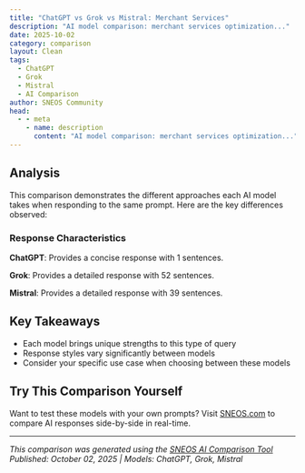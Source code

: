 ```yaml
---
title: "ChatGPT vs Grok vs Mistral: Merchant Services"
description: "AI model comparison: merchant services optimization..."
date: 2025-10-02
category: comparison
layout: Clean
tags:
  - ChatGPT
  - Grok
  - Mistral
  - AI Comparison
author: SNEOS Community
head:
  - - meta
    - name: description
      content: "AI model comparison: merchant services optimization..."
---
```


<ChatComparison
  title="ChatGPT vs Grok vs Mistral: Merchant Services"
  prompt="merchant services optimization"
  :responses='{
    "ChatGPT": "Error calling OpenAI API.",
    "Grok": "Merchant services optimization refers to the process of improving and streamlining payment processing systems, credit card processing, and other financial transaction services for businesses to reduce costs, increase efficiency, enhance security, and improve customer satisfaction. Below, I\u2019ll outline key strategies and considerations for optimizing merchant services:\n\n### 1. **Choose the Right Merchant Services Provider**\n   - **Compare Fees and Rates:** Different providers have varying pricing models, including interchange-plus pricing, flat-rate pricing, or tiered pricing. Analyze transaction volumes and types to select the most cost-effective option.\n   - **Contract Terms:** Avoid long-term contracts with heavy cancellation fees. Opt for month-to-month agreements if possible.\n   - **Supported Payment Methods:** Ensure the provider supports a wide range of payment options, such as credit/debit cards, mobile wallets (Apple Pay, Google Pay), and ACH transfers.\n   - **Integration Capabilities:** Choose a provider that integrates seamlessly with your POS (Point of Sale) system, e-commerce platform, or accounting software.\n\n### 2. **Negotiate Processing Fees**\n   - Many merchant services providers are open to negotiation, especially if you process a high volume of transactions. Leverage competitive quotes to secure lower rates.\n   - Be aware of hidden fees, such as chargeback fees, statement fees, or PCI compliance fees, and negotiate to minimize or eliminate them.\n\n### 3. **Optimize Payment Processing Technology**\n   - **Upgrade to EMV and Contactless Payments:** Use modern terminals that support EMV (chip) cards and contactless payments to reduce fraud and improve checkout speed.\n   - **Mobile Payment Solutions:** Offer mobile card readers (e.g., Square, PayPal Here) for businesses on the go or at events.\n   - **E-commerce Optimization:** For online stores, ensure your payment gateway is secure, user-friendly, and supports multiple currencies if you serve international customers.\n   - **Recurring Billing:** If applicable, automate subscriptions or recurring payments to save time and ensure consistent revenue.\n\n### 4. **Improve Transaction Security**\n   - **PCI DSS Compliance:** Adhere to Payment Card Industry Data Security Standards to protect customer data and avoid penalties.\n   - **Tokenization and Encryption:** Use tokenization to replace sensitive card data with tokens and encrypt transactions to prevent data breaches.\n   - **Fraud Detection Tools:** Implement fraud prevention measures like AVS (Address Verification System) and CVV checks to minimize chargebacks and fraudulent transactions.\n\n### 5. **Minimize Chargebacks**\n   - **Clear Communication:** Provide detailed product descriptions, transparent pricing, and clear refund policies to avoid customer disputes.\n   - **Prompt Customer Service:** Resolve issues quickly to prevent customers from initiating chargebacks.\n   - **Chargeback Alerts:** Use services that notify you of potential chargebacks so you can address them before they are finalized.\n\n### 6. **Leverage Data and Analytics**\n   - Analyze transaction data to identify patterns, such as peak sales times or high chargeback rates, and adjust operations accordingly.\n   - Use reporting tools provided by merchant services to track fees and identify areas for cost savings.\n   - Monitor customer behavior to tailor payment options and improve the checkout experience.\n\n### 7. **Enhance Customer Experience**\n   - **Faster Transactions:** Optimize for speed by using high-performance terminals and reducing checkout friction.\n   - **Multiple Payment Options:** Support diverse payment methods to cater to customer preferences.\n   - **Transparent Pricing:** Avoid surprising customers with hidden fees or unclear billing practices.\n\n### 8. **Reduce Operational Costs**\n   - **Batch Processing:** Process transactions in batches to lower per-transaction fees, if your provider charges based on individual transactions.\n   - **Switch to ACH Payments:** For B2B transactions, encourage ACH transfers over credit card payments to reduce processing fees.\n   - **Review Statements Regularly:** Audit monthly statements to catch billing errors or unnecessary charges.\n\n### 9. **Stay Updated on Industry Trends**\n   - Keep an eye on emerging technologies like blockchain-based payments or Buy Now, Pay Later (BNPL) services to stay competitive.\n   - Monitor changes in regulations (e.g., surcharge laws, data privacy rules) to ensure compliance and avoid fines.\n\n### 10. **Work with a Consultant or Advisor**\n   - If managing merchant services is complex or time-consuming, consider hiring a payment processing consultant to analyze your setup, negotiate better rates, and recommend tailored solutions.\n\n### Benefits of Merchant Services Optimization\n- **Cost Savings:** Lower processing fees and reduced chargebacks directly impact your bottom line.\n- **Improved Cash Flow:** Faster transaction processing and fewer disputes mean quicker access to funds.\n- **Better Customer Satisfaction:** A seamless, secure payment experience builds trust and loyalty.\n- **Enhanced Security:** Stronger fraud prevention and compliance reduce risks of data breaches and penalties.\n\nBy regularly evaluating your merchant services setup and aligning it with your business needs, you can optimize costs and performance while ensuring a smooth experience for both your business and your customers. If you have a specific industry or business model in mind, feel free to share, and I can provide more tailored advice!",
    "Mistral": "Optimizing merchant services involves streamlining processes, enhancing customer experience, and maximizing efficiency to improve overall business performance. Here are some key areas to focus on:\n\n### 1. **Payment Processing**\n   - **Multiple Payment Options:** Offer a variety of payment methods, including credit/debit cards, digital wallets, and mobile payments.\n   - **Fraud Prevention:** Implement robust fraud detection and prevention systems to protect both your business and your customers.\n   - **Fast Transaction Times:** Ensure quick and seamless transaction processing to reduce wait times and improve customer satisfaction.\n\n### 2. **Customer Experience**\n   - **User-Friendly Interface:** Design an intuitive and easy-to-navigate interface for your online store or point-of-sale (POS) system.\n   - **Customer Support:** Provide excellent customer support through multiple channels, including chatbots, live chat, email, and phone.\n   - **Personalization:** Use data analytics to personalize the shopping experience for each customer, offering tailored recommendations and promotions.\n\n### 3. **Inventory Management**\n   - **Real-Time Tracking:** Implement real-time inventory tracking to avoid stockouts and overstocking.\n   - **Automated Reordering:** Use automated systems to reorder stock when levels fall below a certain threshold.\n   - **Integration:** Ensure seamless integration between your inventory management system and other business tools, such as accounting and CRM software.\n\n### 4. **Data Analytics**\n   - **Sales Performance:** Analyze sales data to identify trends, popular products, and peak sales times.\n   - **Customer Behavior:** Understand customer behavior through analytics to improve marketing strategies and customer engagement.\n   - **Operational Efficiency:** Use data to optimize operational processes, such as staffing levels and supply chain management.\n\n### 5. **Marketing and Promotions**\n   - **Targeted Campaigns:** Use customer data to create targeted marketing campaigns that resonate with specific segments of your audience.\n   - **Loyalty Programs:** Implement loyalty programs to reward repeat customers and encourage repeat business.\n   - **Social Media Integration:** Leverage social media platforms to engage with customers and promote your products or services.\n\n### 6. **Technology and Innovation**\n   - **Mobile Optimization:** Ensure your website and payment systems are optimized for mobile devices.\n   - **AI and Machine Learning:** Utilize AI and machine learning to automate tasks, improve customer service, and enhance data analysis.\n   - **Cloud Services:** Use cloud-based solutions for scalability, flexibility, and cost-efficiency.\n\n### 7. **Compliance and Security**\n   - **Regulatory Compliance:** Ensure compliance with all relevant regulations, such as PCI DSS for payment card security.\n   - **Data Security:** Implement strong data security measures to protect customer information and prevent data breaches.\n   - **Legal Compliance:** Stay updated with legal requirements and ensure your business practices are in line with current laws.\n\n### 8. **Employee Training**\n   - **Continuous Training:** Provide ongoing training for employees on new technologies, customer service best practices, and compliance requirements.\n   - **Performance Metrics:** Use performance metrics to evaluate employee effectiveness and identify areas for improvement.\n\n### 9. **Customer Feedback**\n   - **Feedback Collection:** Actively seek customer feedback through surveys, reviews, and direct communication.\n   - **Feedback Analysis:** Analyze feedback to identify areas for improvement and implement changes accordingly.\n\n### 10. **Partnerships and Collaborations**\n   - **Strategic Partnerships:** Form strategic partnerships with other businesses to expand your reach and offer complementary services.\n   - **Collaborative Marketing:** Collaborate with influencers, bloggers, and other industry leaders to enhance your brand\u0027s visibility and credibility.\n\nBy focusing on these areas, you can optimize your merchant services, improve customer satisfaction, and drive business growth."
  }'
  published-date="11:57"
/>

## Analysis

This comparison demonstrates the different approaches each AI model takes when responding to the same prompt. Here are the key differences observed:

### Response Characteristics

**ChatGPT**: Provides a concise response with 1 sentences. 

**Grok**: Provides a detailed response with 52 sentences. 

**Mistral**: Provides a detailed response with 39 sentences. 

## Key Takeaways

- Each model brings unique strengths to this type of query
- Response styles vary significantly between models
- Consider your specific use case when choosing between these models

## Try This Comparison Yourself

Want to test these models with your own prompts? Visit [SNEOS.com](https://sneos.com) to compare AI responses side-by-side in real-time.

---

*This comparison was generated using the [SNEOS AI Comparison Tool](https://sneos.com)*
*Published: October 02, 2025 | Models: ChatGPT, Grok, Mistral*

